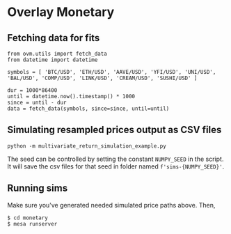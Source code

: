 # Overlay Monetary

## Fetching data for fits

```
from ovm.utils import fetch_data
from datetime import datetime

symbols = [ 'BTC/USD', 'ETH/USD', 'AAVE/USD', 'YFI/USD', 'UNI/USD', 'BAL/USD', 'COMP/USD', 'LINK/USD', 'CREAM/USD', 'SUSHI/USD' ]

dur = 1000*86400
until = datetime.now().timestamp() * 1000
since = until - dur
data = fetch_data(symbols, since=since, until=until)
```

## Simulating resampled prices output as CSV files

```
python -m multivariate_return_simulation_example.py
```

The seed can be controlled by setting the constant `NUMPY_SEED` in the script. It will save the csv files for that seed in folder named `f'sims-{NUMPY_SEED}'`.


## Running sims

Make sure you've generated needed simulated price paths above. Then,

```
$ cd monetary
$ mesa runserver
```
